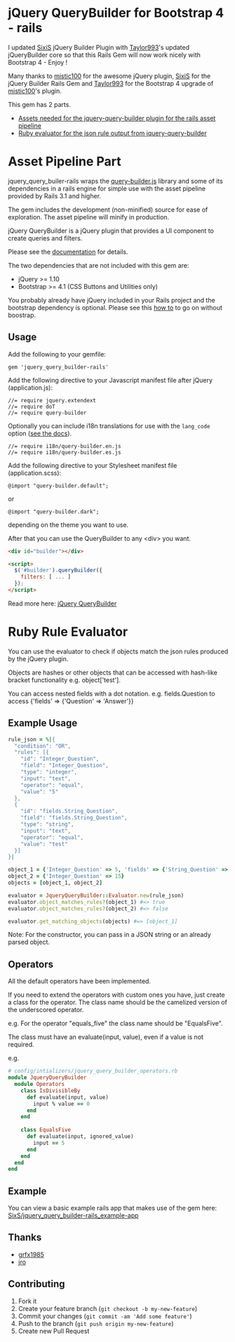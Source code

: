 # jQuery QueryBuilder for Bootstrap 4 - rails

I updated [SixiS](https://github.com/SixiS) jQuery Builder Plugin with [Taylor993](https://github.com/Tailor993)'s 
updated jQueryBuilder core so that this Rails Gem will now work nicely with Bootstrap 4 - Enjoy !  

Many thanks to [mistic100](https://github.com/mistic100) for the awesome jQuery plugin, [SixiS](https://github.com/SixiS) for the jQuery Builder Rails Gem and [Taylor993](https://github.com/Tailor993)
for the Bootstrap 4 upgrade of [mistic100](https://github.com/mistic100)'s plugin. 

This gem has 2 parts.
- [Assets needed for the jquery-query-builder plugin for the rails asset pipeline](#asset-pipeline-part)
- [Ruby evaluator for the json rule output from jquery-query-builder](#ruby-rule-evaluator)

# Asset Pipeline Part

jquery_query_builer-rails wraps the [query-builder.js](http://querybuilder.js.org//) library
and some of its dependencies in a rails engine for simple use with the asset pipeline provided by Rails 3.1 and higher.

The gem includes the development (non-minified) source for ease of exploration.
The asset pipeline will minify in production.

jQuery QueryBuilder is a jQuery plugin that provides a UI component to create queries and filters.

Please see the [documentation](http://querybuilder.js.org/) for details.

The two dependencies that are not included with this gem are:
- jQuery >= 1.10
- Bootstrap >= 4.1 (CSS Buttons and Utilities only)

You probably already have jQuery included in your Rails project and the bootstrap dependency is optional.
Please see this [how to](http://querybuilder.js.org/dev/no-bootstrap.html) to go on without boostrap.

## Usage

Add the following to your gemfile:

    gem 'jquery_query_builder-rails'

Add the following directive to your Javascript manifest file after jQuery (application.js):

    //= require jquery.extendext
    //= require doT
    //= require query-builder

Optionally you can include i18n translations for use with the `lang_code` option ([see the docs](http://querybuilder.js.org/#lang)).

    //= require i18n/query-builder.en.js
    //= require i18n/query-builder.es.js

Add the following directive to your Stylesheet manifest file (application.scss):

    @import "query-builder.default";
or

    @import "query-builder.dark";

depending on the theme you want to use.

After that you can use the QueryBuilder to any \<div\> you want.
```html
<div id="builder"></div>

<script>
  $('#builder').queryBuilder({
    filters: [ ... ]
  });
</script>
```
Read more here:
[jQuery QueryBuilder](http://querybuilder.js.org//)

# Ruby Rule Evaluator

You can use the evaluator to check if objects match the json rules produced by the jQuery plugin.

Objects are hashes or other objects that can be accessed with hash-like bracket functionality e.g. object['test'].

You can access nested fields with a dot notation.
e.g. fields.Question to access {'fields' => {'Question' => 'Answer'}}

## Example Usage
```ruby
rule_json = %|{
  "condition": "OR",
  "rules": [{
    "id": "Integer_Question",
    "field": "Integer_Question",
    "type": "integer",
    "input": "text",
    "operator": "equal",
    "value": "5"
  },
  {
    "id": "fields.String_Question",
    "field": "fields.String_Question",
    "type": "string",
    "input": "text",
    "operator": "equal",
    "value": "test"
  }]
}|

object_1 = {'Integer_Question' => 5, 'fields' => {'String_Question' => 'test'}}
object_2 = {'Integer_Question' => 15}
objects = [object_1, object_2]

evaluator = JqueryQueryBuilder::Evaluator.new(rule_json)
evaluator.object_matches_rules?(object_1) #=> true
evaluator.object_matches_rules?(object_2) #=> false

evaluator.get_matching_objects(objects) #=> [object_1]
```

Note: For the constructor, you can pass in a JSON string or an already parsed object.

## Operators

All the default operators have been implemented.

If you need to extend the operators with custom ones you have, just create a class for the operator.
The class name should be the camelized version of the underscored operator.

e.g. For the operator "equals_five" the class name should be "EqualsFive".

The class must have an evaluate(input, value), even if a value is not required.

e.g.
```ruby
# config/intializers/jquery_query_builder_operators.rb
module JqueryQueryBuilder
  module Operators
    class IsDivisibleBy
      def evaluate(input, value)
        input % value == 0
      end
    end
    
    class EqualsFive
      def evaluate(input, ignored_value)
        input == 5
      end
    end
  end
end
```

## Example

You can view a basic example rails app that makes use of the gem here:
[SixS/jquery_query_builder-rails_example-app](https://github.com/SixiS/jquery_query_builder-rails_example-app)

## Thanks
* [grfx1985](https://github.com/grfx1985)
* [jro](https://github.com/jro)

## Contributing

1. Fork it
2. Create your feature branch (`git checkout -b my-new-feature`)
3. Commit your changes (`git commit -am 'Add some feature'`)
4. Push to the branch (`git push origin my-new-feature`)
5. Create new Pull Request
